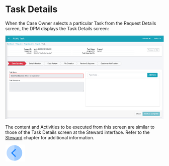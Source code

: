 # Task Details

When the Case Owner selects a particular Task from the Request Details screen, the DPM displays the Task Details screen:

 ![image](/articles/DPM/images/Figure_49_Case_Owner_Task_Details.png)

The content and Activities to be executed from this screen are similar to those of the Task Details screen at the Steward interface. Refer to the [Steward](/articles/DPM/05_Steward_User_Interface/README.md) chapter for additional information.

[![Previous](/articles/DPM/images/Previous.png)](/articles/DPM/06_Case_Owner_User_Interface/04_Case_Owner_User_Interface_Details.md)

